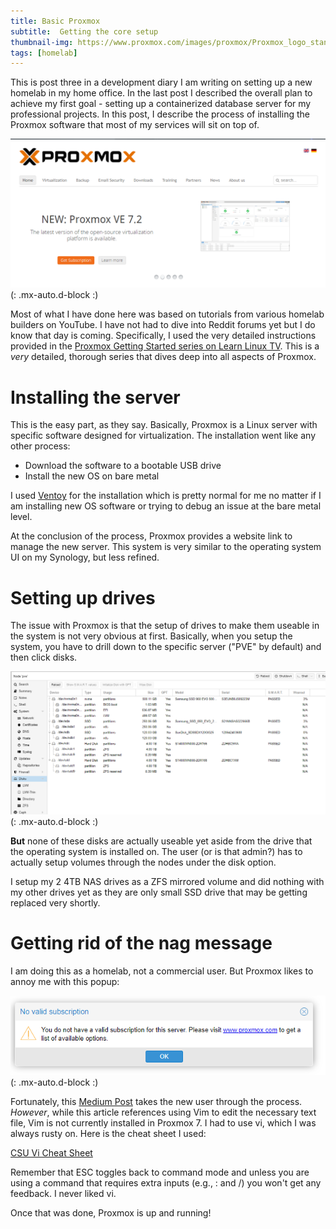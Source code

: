 ```yaml
---
title: Basic Proxmox
subtitle:  Getting the core setup
thumbnail-img: https://www.proxmox.com/images/proxmox/Proxmox_logo_standard_hex_400px.png
tags: [homelab]
---
```

This is post three in a development diary I am writing on setting
up a new homelab in my home office.  In the last post I described
the overall plan to achieve my first goal - setting up a
containerized database server for my professional projects.  In
this post, I describe the process of installing the Proxmox
software that most of my services will sit on top of.

![Proxmox Title Screen](/assets/img/SS-3-3.png)(: .mx-auto.d-block :)

Most of what I have done here was based on tutorials from various
homelab builders on YouTube.  I have not had to dive into Reddit
forums yet but I do know that day is coming.  Specifically, I
used the very detailed instructions provided in the
[Proxmox Getting Started series on Learn Linux TV](https://www.youtube.com/watch?v=LCjuiIswXGs&ab_channel=LearnLinuxTV).
This is a _very_ detailed, thorough series that dives deep into
all aspects of Proxmox.

# Installing the server
This is the easy part, as they say.  Basically, Proxmox is a
Linux server with specific software designed for virtualization.
The installation went like any other process:
- Download the software to a bootable USB drive
- Install the new OS on bare metal

I used [Ventoy](https://www.ventoy.net/en/index.html) for the
installation which is pretty normal for me no matter if I am
installing new OS software or trying to debug an issue at the
bare metal level.

At the conclusion of the process, Proxmox provides a website link
to manage the new server.  This system is very similar to the
operating system UI on my Synology, but less refined.

# Setting up drives
The issue with Proxmox is that the setup of drives to make them
useable in the system is not very obvious at first.  Basically,
when you setup the system, you have to drill down to the specific
server ("PVE" by default) and then click disks.

![Proxmox Disk List](/assets/img/SS-3-1.png)(: .mx-auto.d-block :)

**But** none of these disks are actually useable yet aside from
the drive that the operating system is installed on.  The user 
(or is that admin?) has to actually setup volumes through the 
nodes under the disk option.

I setup my 2 4TB NAS drives as a ZFS mirrored volume and did nothing
with my other drives yet as they are only small SSD drive that
may be getting replaced very shortly.

# Getting rid of the nag message
I am doing this as a homelab, not a commercial user.  But Proxmox
likes to annoy me with this popup:

![Proxmox Nag Screen](/assets/img/SS-3-2.png)(: .mx-auto.d-block :)

Fortunately, this [Medium Post](https://medium.com/devops-dudes/proxmox-101-8204eb154cd5)
takes the new user through the process.  _However_, while this
article references using Vim to edit the necessary text file, Vim
is not currently installed in Proxmox 7.  I had to use vi, which
I was always rusty on.  Here is the cheat sheet I used:

[CSU Vi Cheat Sheet](https://www.cs.colostate.edu/helpdocs/vi.html)

Remember that ESC toggles back to command mode and unless you are using
a command that requires extra inputs (e.g., : and /) you won't get
any feedback.  I never liked vi.

Once that was done, Proxmox is up and running!